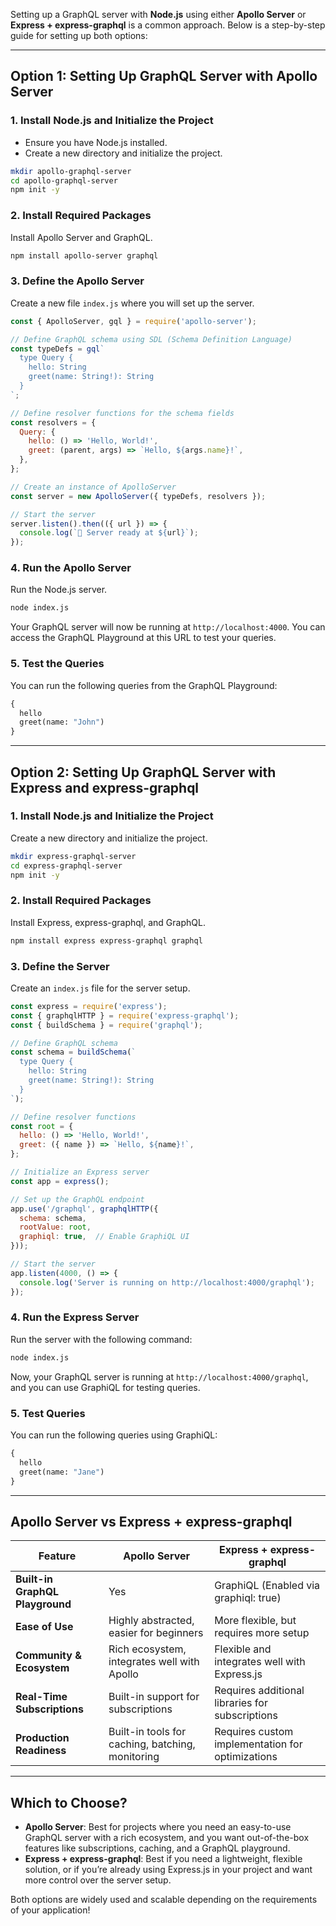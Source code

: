Setting up a GraphQL server with **Node.js** using either **Apollo Server** or **Express + express-graphql** is a common approach. Below is a step-by-step guide for setting up both options:

---

## **Option 1: Setting Up GraphQL Server with Apollo Server**

### **1. Install Node.js and Initialize the Project**
- Ensure you have Node.js installed.
- Create a new directory and initialize the project.

```bash
mkdir apollo-graphql-server
cd apollo-graphql-server
npm init -y
```

### **2. Install Required Packages**
Install Apollo Server and GraphQL.

```bash
npm install apollo-server graphql
```

### **3. Define the Apollo Server**
Create a new file `index.js` where you will set up the server.

```javascript
const { ApolloServer, gql } = require('apollo-server');

// Define GraphQL schema using SDL (Schema Definition Language)
const typeDefs = gql`
  type Query {
    hello: String
    greet(name: String!): String
  }
`;

// Define resolver functions for the schema fields
const resolvers = {
  Query: {
    hello: () => 'Hello, World!',
    greet: (parent, args) => `Hello, ${args.name}!`,
  },
};

// Create an instance of ApolloServer
const server = new ApolloServer({ typeDefs, resolvers });

// Start the server
server.listen().then(({ url }) => {
  console.log(`🚀 Server ready at ${url}`);
});
```

### **4. Run the Apollo Server**
Run the Node.js server.

```bash
node index.js
```

Your GraphQL server will now be running at `http://localhost:4000`. You can access the GraphQL Playground at this URL to test your queries.

### **5. Test the Queries**
You can run the following queries from the GraphQL Playground:

```graphql
{
  hello
  greet(name: "John")
}
```

---

## **Option 2: Setting Up GraphQL Server with Express and express-graphql**

### **1. Install Node.js and Initialize the Project**
Create a new directory and initialize the project.

```bash
mkdir express-graphql-server
cd express-graphql-server
npm init -y
```

### **2. Install Required Packages**
Install Express, express-graphql, and GraphQL.

```bash
npm install express express-graphql graphql
```

### **3. Define the Server**
Create an `index.js` file for the server setup.

```javascript
const express = require('express');
const { graphqlHTTP } = require('express-graphql');
const { buildSchema } = require('graphql');

// Define GraphQL schema
const schema = buildSchema(`
  type Query {
    hello: String
    greet(name: String!): String
  }
`);

// Define resolver functions
const root = {
  hello: () => 'Hello, World!',
  greet: ({ name }) => `Hello, ${name}!`,
};

// Initialize an Express server
const app = express();

// Set up the GraphQL endpoint
app.use('/graphql', graphqlHTTP({
  schema: schema,
  rootValue: root,
  graphiql: true,  // Enable GraphiQL UI
}));

// Start the server
app.listen(4000, () => {
  console.log('Server is running on http://localhost:4000/graphql');
});
```

### **4. Run the Express Server**
Run the server with the following command:

```bash
node index.js
```

Now, your GraphQL server is running at `http://localhost:4000/graphql`, and you can use GraphiQL for testing queries.

### **5. Test Queries**
You can run the following queries using GraphiQL:

```graphql
{
  hello
  greet(name: "Jane")
}
```

---

## **Apollo Server vs Express + express-graphql**

| **Feature**                    | **Apollo Server**                             | **Express + express-graphql**                 |
|---------------------------------|-----------------------------------------------|-----------------------------------------------|
| **Built-in GraphQL Playground** | Yes                                           | GraphiQL (Enabled via graphiql: true)         |
| **Ease of Use**                 | Highly abstracted, easier for beginners       | More flexible, but requires more setup        |
| **Community & Ecosystem**       | Rich ecosystem, integrates well with Apollo   | Flexible and integrates well with Express.js  |
| **Real-Time Subscriptions**     | Built-in support for subscriptions            | Requires additional libraries for subscriptions |
| **Production Readiness**        | Built-in tools for caching, batching, monitoring | Requires custom implementation for optimizations |

---

## **Which to Choose?**
- **Apollo Server**: Best for projects where you need an easy-to-use GraphQL server with a rich ecosystem, and you want out-of-the-box features like subscriptions, caching, and a GraphQL playground.
- **Express + express-graphql**: Best if you need a lightweight, flexible solution, or if you’re already using Express.js in your project and want more control over the server setup.

Both options are widely used and scalable depending on the requirements of your application!